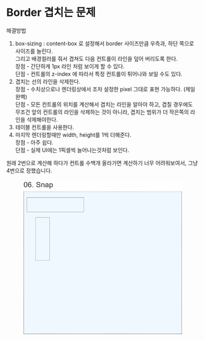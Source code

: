 # Border 겹치는 문제

해결방법

1. box-sizing : content-box 로 설정해서 border 사이즈만큼 우측과, 하단 쪽으로 사이즈를 늘린다.\
   그리고 배경컬러를 줘서 겹쳐도 다음 컨트롤이 라인을 덮어 버리도록 한다. \
   장점 - 간단하게 1px 라인 처럼 보이게 할 수 있다. \
   단점 - 컨트롤의 z-index 에 따라서 특정 컨트롤이 튀어나와 보일 수도 있다.&#x20;
2. 겹치는 선의 라인을 삭제한다. \
   장점 - 수치상으로나 렌더링상에서 조차 설정한 pixel 그대로 표현 가능하다. (제일완벽)\
   단점 - 모든 컨트롤의 위치를 계산해서 겹치는 라인을 알아야 하고, 겹칠 경우에도 무조건 앞의 컨트롤의 라인을 삭제하는 것이 아니라, 겹치는 범위가 더 작은쪽의 라인을 삭제해야한다.&#x20;
3. 테이블 컨트롤을  사용한다.&#x20;
4. 마지막 렌더링할때만 width, height를 1씩 더해준다.\
   장점 - 아주 쉽다.\
   단점 - 실제 UI에는 1픽셀씩 늘어나는것처럼 보인다.



원래 2번으로 계산해 하다가 컨트롤 수백개 올라가면 계산하기 너무 어려워보여서, 그냥 4번으로 정했습니다.&#x20;



<figure><img src="../../../.gitbook/assets/Snap-Border1px.gif" alt=""><figcaption></figcaption></figure>
